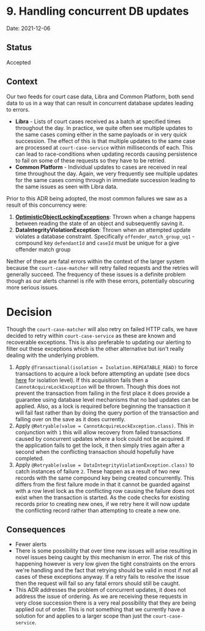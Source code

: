 # 9. Handling concurrent DB updates

Date: 2021-12-06

## Status

Accepted

## Context

Our two feeds for court case data, Libra and Common Platform, both send data to us in a way that can result in concurrent database updates leading to errors. 

- **Libra** - Lists of court cases received as a batch at specified times throughout the day. In practice, we quite often see multiple updates to the same cases coming either in the same payloads or in very quick succession. The effect of this is that multiple updates to the same case are processed at `court-case-service` within milliseconds of each. This can lead to race-conditions when updating records causing persistence to fail on some of these requests so they have to be retried.
- **Common Platform** - Individual updates to cases are received in real time throughout the day. Again, we very frequently see multiple updates for the same cases coming through in immediate succession leading to the same issues as seen with Libra data.

Prior to this ADR being adopted, the most common failures we saw as a result of this concurrency were:
1. **[OptimisticObjectLockingExceptions](https://www.baeldung.com/jpa-optimistic-locking)**: Thrown when a change happens between reading the state of an object and subsequently saving it.   
2. **DataIntegrityViolationException**: Thrown when an attempted update violates a database constraint. Specifically `offender_match_group_uq1` - compound key `defendantId` and `caseId` must be unique for a give offender match group 

Neither of these are fatal errors within the context of the larger system because the `court-case-matcher` will retry failed requests and the retries will generally succeed. The frequency of these issues is a definite problem though as our alerts channel is rife with these errors, potentially obscuring more serious issues.

# Decision

Though the `court-case-matcher` will also retry on failed HTTP calls, we have decided to retry within `court-case-service` as these are known and recoverable exceptions. This is also preferable to updating our alerting to filter out these exceptions which is the other alternative but isn't really dealing with the underlying problem. 

1. Apply `@Transactional(isolation = Isolation.REPEATABLE_READ)` to force transactions to acquire a lock before attempting an update (see docs [here](https://www.baeldung.com/spring-transactional-propagation-isolation) for isolation level). If this acquisition fails then a `CannotAcquireLockException` will be thrown. Though this does not prevent the transaction from failing in the first place it does provide a guarantee using database level mechanisms that no bad updates can be applied. Also, as a lock is required before beginning the transaction it will fail fast rather than by doing the query portion of the transaction and falling over on the save as it does currently.
2. Apply `@Retryable(value = CannotAcquireLockException.class)`. This in conjunction with `1` this will allow recovery from failed transactions caused by concurrent updates where a lock could not be acquired. If the application fails to get the lock, it then simply tries again after a second when the conflicting transaction should hopefully have completed.
3. Apply `@Retryable(value = DataIntegrityViolationException.class)` to catch instances of failure `2`. These happen as a result of two new records with the same compound key being created concurrently. This differs from the first failure mode in that it cannot be guarded against with a row level lock as the conflicting row causing the failure does not exist when the transaction is started. As the code checks for existing records prior to creating new ones, if we retry here it will now update the conflicting record rather than attempting to create a new one.  

## Consequences

- Fewer alerts
- There is some possibility that over time new issues will arise resulting in novel issues being caught by this mechanism in error. The risk of this happening however is very low given the tight constraints on the errors we're handling and the fact that retrying should be valid in most if not all cases of these exceptions anyway. If a retry fails to resolve the issue then the request will fail so any fatal errors should still be caught.
- This ADR addresses the problem of concurrent updates, it does not address the issue of ordering. As we are receiving these requests in very close succession there is a very real possibility that they are being applied out of order. This is not something that we currently have a solution for and applies to a larger scope than just the `court-case-service`.
